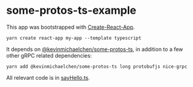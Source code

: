 # some-protos-ts-example

This app was bootstrapped with [Create-React-App](https://create-react-app.dev/docs/adding-typescript/).
```
yarn create react-app my-app --template typescript
```

It depends on [@kevinmichaelchen/some-protos-ts](https://github.com/kevinmichaelchen/some-protos-ts),
in addition to a few other gRPC related dependencies:
```
yarn add @kevinmichaelchen/some-protos-ts long protobufjs nice-grpc
```

All relevant code is in [sayHello.ts](./src/sayHello.ts).